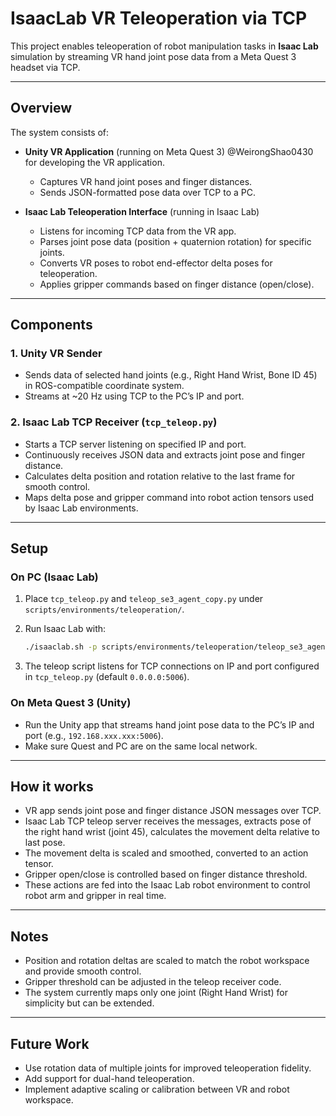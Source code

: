 # IsaacLab VR Teleoperation via TCP

This project enables teleoperation of robot manipulation tasks in **Isaac Lab** simulation by streaming VR hand joint pose data from a Meta Quest 3 headset via TCP.

---

## Overview

The system consists of:

- **Unity VR Application** (running on Meta Quest 3)   @WeirongShao0430 for developing the VR application.
  - Captures VR hand joint poses and finger distances.  
  - Sends JSON-formatted pose data over TCP to a PC.

- **Isaac Lab Teleoperation Interface** (running in Isaac Lab)  
  - Listens for incoming TCP data from the VR app.  
  - Parses joint pose data (position + quaternion rotation) for specific joints.  
  - Converts VR poses to robot end-effector delta poses for teleoperation.  
  - Applies gripper commands based on finger distance (open/close).

---

## Components

### 1. Unity VR Sender

- Sends data of selected hand joints (e.g., Right Hand Wrist, Bone ID 45) in ROS-compatible coordinate system.  
- Streams at ~20 Hz using TCP to the PC’s IP and port.

### 2. Isaac Lab TCP Receiver (`tcp_teleop.py`)

- Starts a TCP server listening on specified IP and port.  
- Continuously receives JSON data and extracts joint pose and finger distance.  
- Calculates delta position and rotation relative to the last frame for smooth control.  
- Maps delta pose and gripper command into robot action tensors used by Isaac Lab environments.

---

## Setup

### On PC (Isaac Lab)

1. Place `tcp_teleop.py` and `teleop_se3_agent_copy.py` under `scripts/environments/teleoperation/`.  
2. Run Isaac Lab with:
    ```bash
    ./isaaclab.sh -p scripts/environments/teleoperation/teleop_se3_agent_copy.py --task Isaac-Lift-Cube-Franka-IK-Rel-v0 --num_envs 1 --teleop_device tcp
    ```

3. The teleop script listens for TCP connections on IP and port configured in `tcp_teleop.py` (default `0.0.0.0:5006`).

### On Meta Quest 3 (Unity)

- Run the Unity app that streams hand joint pose data to the PC’s IP and port (e.g., `192.168.xxx.xxx:5006`).  
- Make sure Quest and PC are on the same local network.

---

## How it works

- VR app sends joint pose and finger distance JSON messages over TCP.  
- Isaac Lab TCP teleop server receives the messages, extracts pose of the right hand wrist (joint 45), calculates the movement delta relative to last pose.  
- The movement delta is scaled and smoothed, converted to an action tensor.  
- Gripper open/close is controlled based on finger distance threshold.  
- These actions are fed into the Isaac Lab robot environment to control robot arm and gripper in real time.

---

## Notes

- Position and rotation deltas are scaled to match the robot workspace and provide smooth control.  
- Gripper threshold can be adjusted in the teleop receiver code.  
- The system currently maps only one joint (Right Hand Wrist) for simplicity but can be extended.

---

## Future Work

- Use rotation data of multiple joints for improved teleoperation fidelity.  
- Add support for dual-hand teleoperation.  
- Implement adaptive scaling or calibration between VR and robot workspace.

